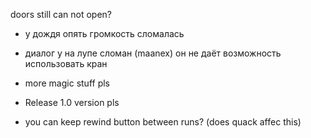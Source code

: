 doors still can not open?

* у дождя опять громкость сломалась
* диалог у на лупе сломан (maanex) он не даёт возможность использовать кран

* more magic stuff pls
* Release 1.0 version pls
* you can keep rewind button between runs? (does quack affec this)